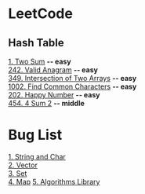 # LeetCode

## Hash Table
[1. Two Sum](https://github.com/yuezhezhang/LeetCode/blob/main/problems/0001_two_sum.md) **-- easy**\
[242. Valid Anagram](https://github.com/yuezhezhang/LeetCode/blob/main/problems/0242_valid_anagram.md) **-- easy**\
[349. Intersection of Two Arrays](https://github.com/yuezhezhang/LeetCode/blob/main/problems/0349_intersection_of_two_arrays.md) **-- easy**\
[1002. Find Common Characters](https://github.com/yuezhezhang/LeetCode/blob/main/problems/1002_find_common_characters.md) **-- easy**\
[202. Happy Number](https://github.com/yuezhezhang/LeetCode/blob/main/problems/0202_happy_number.md) **-- easy**\
[454. 4 Sum 2](https://github.com/yuezhezhang/LeetCode/blob/main/problems/0454_4_sum_2.md) **-- middle**

# Bug List
[1. String and Char](https://github.com/yuezhezhang/LeetCode/blob/main/bug_list/1_string_and_char.md)\
[2. Vector](https://github.com/yuezhezhang/LeetCode/blob/main/bug_list/2_vector.md)\
[3. Set](https://github.com/yuezhezhang/LeetCode/blob/main/bug_list/3_set.md)\
[4. Map](https://github.com/yuezhezhang/LeetCode/blob/main/bug_list/4_map.md)
[5. Algorithms Library](https://github.com/yuezhezhang/LeetCode/blob/main/bug_list/5_algorithms_library.md)